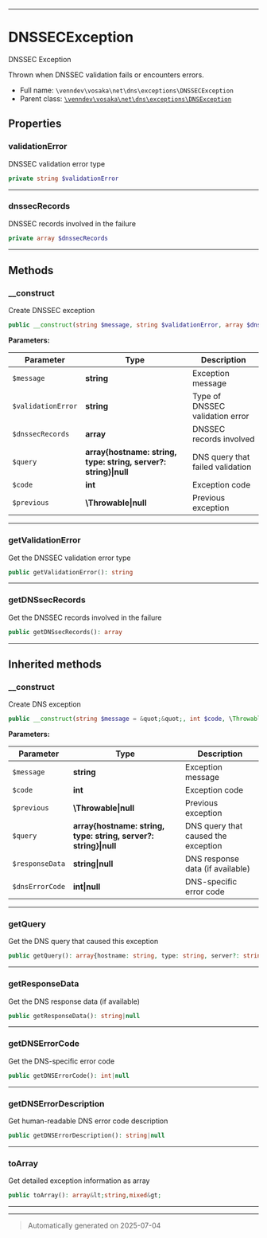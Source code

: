***

# DNSSECException

DNSSEC Exception

Thrown when DNSSEC validation fails or encounters errors.

* Full name: `\venndev\vosaka\net\dns\exceptions\DNSSECException`
* Parent class: [`\venndev\vosaka\net\dns\exceptions\DNSException`](./DNSException.md)



## Properties


### validationError

DNSSEC validation error type

```php
private string $validationError
```






***

### dnssecRecords

DNSSEC records involved in the failure

```php
private array $dnssecRecords
```






***

## Methods


### __construct

Create DNSSEC exception

```php
public __construct(string $message, string $validationError, array $dnssecRecords = [], array{hostname: string, type: string, server?: string}|null $query = null, int $code, \Throwable|null $previous = null): mixed
```








**Parameters:**

| Parameter | Type | Description |
|-----------|------|-------------|
| `$message` | **string** | Exception message |
| `$validationError` | **string** | Type of DNSSEC validation error |
| `$dnssecRecords` | **array** | DNSSEC records involved |
| `$query` | **array{hostname: string, type: string, server?: string}&#124;null** | DNS query that failed validation |
| `$code` | **int** | Exception code |
| `$previous` | **\Throwable&#124;null** | Previous exception |





***

### getValidationError

Get the DNSSEC validation error type

```php
public getValidationError(): string
```












***

### getDNSsecRecords

Get the DNSSEC records involved in the failure

```php
public getDNSsecRecords(): array
```












***


## Inherited methods


### __construct

Create DNS exception

```php
public __construct(string $message = &quot;&quot;, int $code, \Throwable|null $previous = null, array{hostname: string, type: string, server?: string}|null $query = null, string|null $responseData = null, int|null $dnsErrorCode = null): mixed
```








**Parameters:**

| Parameter | Type | Description |
|-----------|------|-------------|
| `$message` | **string** | Exception message |
| `$code` | **int** | Exception code |
| `$previous` | **\Throwable&#124;null** | Previous exception |
| `$query` | **array{hostname: string, type: string, server?: string}&#124;null** | DNS query that caused the exception |
| `$responseData` | **string&#124;null** | DNS response data (if available) |
| `$dnsErrorCode` | **int&#124;null** | DNS-specific error code |





***

### getQuery

Get the DNS query that caused this exception

```php
public getQuery(): array{hostname: string, type: string, server?: string}|null
```












***

### getResponseData

Get the DNS response data (if available)

```php
public getResponseData(): string|null
```












***

### getDNSErrorCode

Get the DNS-specific error code

```php
public getDNSErrorCode(): int|null
```












***

### getDNSErrorDescription

Get human-readable DNS error code description

```php
public getDNSErrorDescription(): string|null
```












***

### toArray

Get detailed exception information as array

```php
public toArray(): array&lt;string,mixed&gt;
```












***


***
> Automatically generated on 2025-07-04
